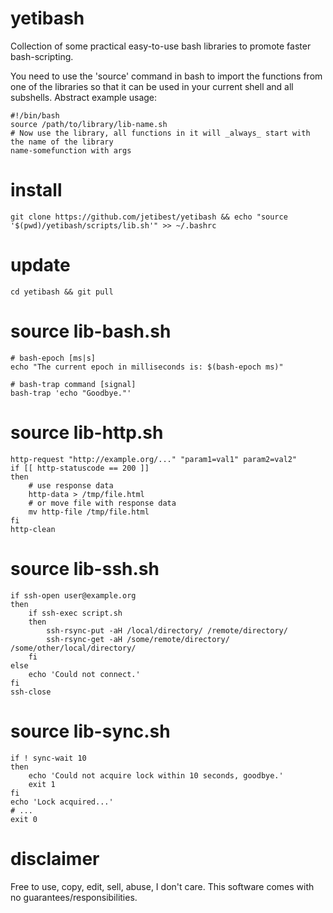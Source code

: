 # yetibash
Collection of some practical easy-to-use bash libraries to promote faster bash-scripting.

You need to use the 'source' command in bash to import the functions from one of the libraries so that it can be used in your current shell and all subshells. Abstract example usage:

    #!/bin/bash
    source /path/to/library/lib-name.sh
    # Now use the library, all functions in it will _always_ start with the name of the library
    name-somefunction with args

# install

    git clone https://github.com/jetibest/yetibash && echo "source '$(pwd)/yetibash/scripts/lib.sh'" >> ~/.bashrc

# update

    cd yetibash && git pull

# source lib-bash.sh

    # bash-epoch [ms|s]
    echo "The current epoch in milliseconds is: $(bash-epoch ms)"
    
    # bash-trap command [signal]
    bash-trap 'echo "Goodbye."'

# source lib-http.sh

    http-request "http://example.org/..." "param1=val1" param2=val2"
    if [[ http-statuscode == 200 ]]
    then
        # use response data
        http-data > /tmp/file.html
        # or move file with response data
        mv http-file /tmp/file.html
    fi
    http-clean

# source lib-ssh.sh

    if ssh-open user@example.org
    then
        if ssh-exec script.sh
        then
            ssh-rsync-put -aH /local/directory/ /remote/directory/
            ssh-rsync-get -aH /some/remote/directory/ /some/other/local/directory/
        fi
    else
        echo 'Could not connect.'
    fi
    ssh-close

# source lib-sync.sh

    if ! sync-wait 10
    then
        echo 'Could not acquire lock within 10 seconds, goodbye.'
        exit 1
    fi
    echo 'Lock acquired...'
    # ...
    exit 0

# disclaimer
Free to use, copy, edit, sell, abuse, I don't care. This software comes with no guarantees/responsibilities.
